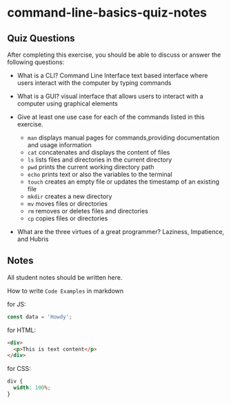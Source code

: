 # command-line-basics-quiz-notes

## Quiz Questions

After completing this exercise, you should be able to discuss or answer the following questions:

- What is a CLI?
  Command Line Interface text based interface where users interact with the computer by typing commands
- What is a GUI?
  visual interface that allows users to interact with a computer using graphical elements
- Give at least one use case for each of the commands listed in this exercise.

  - `man`
    displays manual pages for commands,providing documentation and usage information
  - `cat`
    concatenates and displays the content of files
  - `ls`
    lists files and directories in the current directory
  - `pwd`
    prints the current working directory path
  - `echo`
    prints text or also the variables to the terminal
  - `touch`
    creates an empty file or updates the timestamp of an existing file
  - `mkdir`
    creates a new directory
  - `mv`
    moves files or directories
  - `rm`
    removes or deletes files and directories
  - `cp`
    copies files or directories

- What are the three virtues of a great programmer?
  Laziness, Impatience, and Hubris

## Notes

All student notes should be written here.

How to write `Code Examples` in markdown

for JS:

```javascript
const data = 'Howdy';
```

for HTML:

```html
<div>
  <p>This is text content</p>
</div>
```

for CSS:

```css
div {
  width: 100%;
}
```
